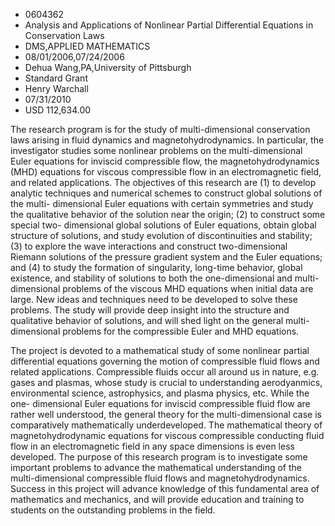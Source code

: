 
* 0604362
* Analysis and Applications of Nonlinear Partial Differential Equations in Conservation Laws
* DMS,APPLIED MATHEMATICS
* 08/01/2006,07/24/2006
* Dehua Wang,PA,University of Pittsburgh
* Standard Grant
* Henry Warchall
* 07/31/2010
* USD 112,634.00

The research program is for the study of multi-dimensional conservation laws
arising in fluid dynamics and magnetohydrodynamics. In particular, the
investigator studies some nonlinear problems on the multi-dimensional Euler
equations for inviscid compressible flow, the magnetohydrodynamics (MHD)
equations for viscous compressible flow in an electromagnetic field, and related
applications. The objectives of this research are (1) to develop analytic
techniques and numerical schemes to construct global solutions of the multi-
dimensional Euler equations with certain symmetries and study the qualitative
behavior of the solution near the origin; (2) to construct some special two-
dimensional global solutions of Euler equations, obtain global structure of
solutions, and study evolution of discontinuities and stability; (3) to explore
the wave interactions and construct two-dimensional Riemann solutions of the
pressure gradient system and the Euler equations; and (4) to study the formation
of singularity, long-time behavior, global existence, and stability of solutions
to both the one-dimensional and multi-dimensional problems of the viscous MHD
equations when initial data are large. New ideas and techniques need to be
developed to solve these problems. The study will provide deep insight into the
structure and qualitative behavior of solutions, and will shed light on the
general multi-dimensional problems for the compressible Euler and MHD equations.

The project is devoted to a mathematical study of some nonlinear partial
differential equations governing the motion of compressible fluid flows and
related applications. Compressible fluids occur all around us in nature, e.g.
gases and plasmas, whose study is crucial to understanding aerodyanmics,
environmental science, astrophysics, and plasma physics, etc. While the one-
dimensional Euler equations for inviscid compressible fluid flow are rather well
understood, the general theory for the multi-dimensional case is comparatively
mathematically underdeveloped. The mathematical theory of magnetohydrodynamic
equations for viscous compressible conducting fluid flow in an electromagnetic
field in any space dimensions is even less developed. The purpose of this
research program is to investigate some important problems to advance the
mathematical understanding of the multi-dimensional compressible fluid flows and
magnetohydrodynamics. Success in this project will advance knowledge of this
fundamental area of mathematics and mechanics, and will provide education and
training to students on the outstanding problems in the field.
